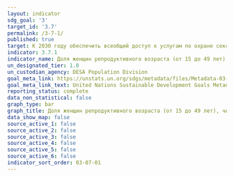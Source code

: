 ```yaml
---
layout: indicator
sdg_goal: '3'
target_id: '3.7'
permalink: /3-7-1/
published: true
target: К 2030 году обеспечить всеобщий доступ к услугам по охране сексуального и репродуктивного здоровья, включая услуги по планированию семьи, информирование и просвещение, и учет вопросов охраны репродуктивного здоровья в национальных стратегиях и программах
indicator: 3.7.1
indicator_name: Доля женщин репродуктивного возраста (от 15 до 49 лет), чьи потребности по планированию семьи удовлетворяются современными методами
un_designated_tier: 1.0
un_custodian_agency: DESA Population Division
goal_meta_link: https://unstats.un.org/sdgs/metadata/files/Metadata-03-07-01.pdf
goal_meta_link_text: United Nations Sustainable Development Goals Metadata (pdf 865kB)
reporting_status: complete
data_non_statistical: false
graph_type: bar
graph_title: Доля женщин репродуктивного возраста (от 15 до 49 лет), чьи потребности по планированию семьи удовлетворяются современными методами
data_show_map: false
source_active_1: false
source_active_2: false
source_active_3: false
source_active_4: false
source_active_5: false
source_active_6: false
indicator_sort_order: 03-07-01
---
```

